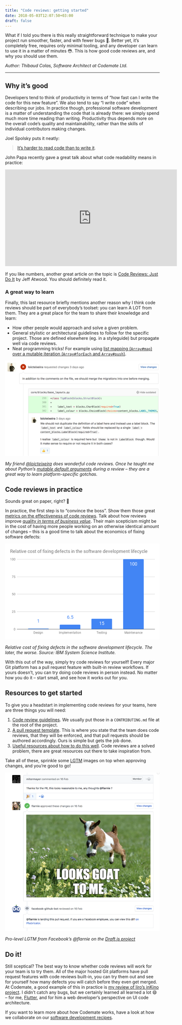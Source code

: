 ```yaml
---
title: "Code reviews: getting started"
date: 2018-05-03T12:07:50+03:00
draft: false
---
```


What if I told you there is this really straightforward technique to make your project run smoother, faster, and with fewer bugs 🤔. Better yet, it’s completely free, requires only minimal tooling, and any developer can learn to use it in a matter of minutes 😳. This is how good code reviews are, and why you should use them.

_Author: Thibaud Colas, Software Architect at Codemate Ltd._

---

## Why it’s good

Developers tend to think of productivity in terms of “how fast can I write the code for this new feature”. We also tend to say “I write code” when describing our jobs. In practice though, professional software development is a matter of understanding the code that is already there: we simply spend much more time reading than writing. Productivity thus depends more on the overall code’s quality and maintainability, rather than the skills of individual contributors making changes.

Joel Spolsky puts it neatly:

> [It’s harder to read code than to write it](https://www.joelonsoftware.com/2000/04/06/things-you-should-never-do-part-i/).

John Papa recently gave a great talk about what code readability means in practice:

<iframe width="560" height="315" src="https://www.youtube-nocookie.com/embed/56mETnrByBM" frameborder="0" allow="autoplay; encrypted-media" allowfullscreen></iframe>

If you like numbers, another great article on the topic is [Code Reviews: Just Do It](https://blog.codinghorror.com/code-reviews-just-do-it/) by Jeff Atwood. You should definitely read it.

### A great way to learn

Finally, this last resource briefly mentions another reason why I think code reviews should be part of everybody’s toolset: you can learn A LOT from them. They are a great place for the team to share their knowledge and learn:

* How other people would approach and solve a given problem.
* General stylistic or architectural guidelines to follow for the specific project. Those are defined elsewhere (eg. in a styleguide) but propagate well via code reviews.
* Neat programming tricks! For example using [list mapping (`Array#map`) over a mutable iteration (`Array#forEach` and `Array#push`)](https://github.com/roughike/inKino/issues/52).

![Screenshot of a GitHub code review from @loicteixeira, with an insightful review comment](./images/loicteixeira-code-review.png)

_My friend [@loicteixeira](https://twitter.com/loicteixeira) does wonderful code reviews. Once he taught me about Python’s [mutable default arguments](https://stackoverflow.com/questions/1132941/least-astonishment-and-the-mutable-default-argument) during a review – they are a great way to learn platform-specific gotchas._

## Code reviews in practice

Sounds great on paper, right? 🌈

In practice, the first step is to “convince the boss”. Show them those great [metrics on the effectiveness of code reviews](https://blog.codinghorror.com/code-reviews-just-do-it/). Talk about how reviews improve [quality _in terms of business value_](https://www.codemate.com/quality-in-terms-of-business-value). Their main scepticism might be in the cost of having more people working on an otherwise identical amount of changes – this is a good time to talk about the economics of fixing software defects:

![Bar chart showing the relative cost of fixing software defects in each phase of the software development lifecycle. The relative cost increases from 1 in design, to 6.5 in implementation, 15 in testing, and 100 in maintenance.](./images/relative-cost-of-fixing-defects-sdlc.png)

_Relative cost of fixing defects in the software development lifecycle. The later, the worse. Source: IBM System Science Institute._

With this out of the way, simply try code reviews for yourself! Every major Git platform has a pull request feature with built-in review workflows. If yours doesn’t, you can try doing code reviews in person instead. No matter how you do it – start small, and see how it works out for you.

## Resources to get started

To give you a headstart in implementing code reviews for your teams, here are three things you will need:

1.  [Code review guidelines](https://github.com/CodemateLtd/cookbook/blob/master/CONTRIBUTING.md). We usually put those in a `CONTRIBUTING.md` file at the root of the project.
2.  [A pull request template](https://github.com/CodemateLtd/cookbook/blob/master/.github/PULL_REQUEST_TEMPLATE.md). This is where you state that the team does code reviews, that they will be enforced, and that pull requests should be authored accordingly. Ours is simple but gets the job done.
3.  [Useful resources about how to do this well](https://github.com/CodemateLtd/cookbook/blob/master/CONTRIBUTING.md). Code reviews are a solved problem, there are great resources out there to take inspiration from.

Take all of these, sprinkle some [LGTM](http://knowyourmeme.com/memes/lgtm) images on top when approving changes, and you’re good to go!

![Screenshot of a GitHub code review from @flarnie, with a cute Looks Good To Me image of a jumping goat captioned "LOOKS GOAT TO ME"](./images/flarnie-lgtm.png)

_Pro-level LGTM from Facebook’s @flarnie on the [Draft.js project](https://github.com/facebook/draft-js/pull/1652)_

## Do it!

Still sceptical? The best way to know whether code reviews will work for your team is to try them. All of the major hosted Git platforms have pull request features with code reviews built-in, you can try them out and see for yourself how many defects you will catch before they even get merged. At Codemate, a good example of this in practice is [my review of Iiro’s inKino project](https://github.com/roughike/inKino/issues/52). I didn’t catch any bugs, but we certainly learned all learned a lot 😄 – for me, [Flutter](https://www.codemate.com//considering-flutter), and for him a web developer’s perspective on UI code architecture.

If you want to learn more about how Codemate works, have a look at how we collaborate on our [software development recipes](https://github.com/CodemateLtd/cookbook/pull/1).
